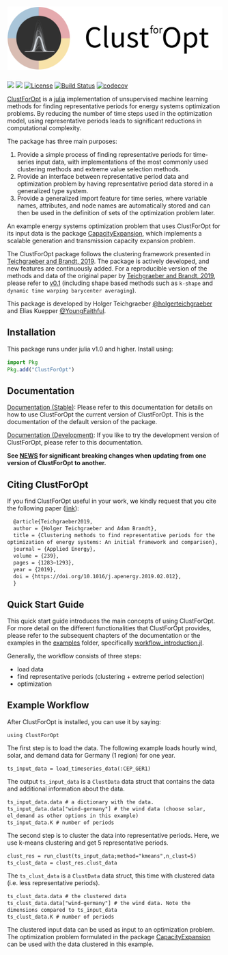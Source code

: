 ﻿![ClustForOpt](docs/src/assets/clust_for_opt_text.svg)
===
[![](https://img.shields.io/badge/docs-stable-blue.svg)](https://holgerteichgraeber.github.io/ClustForOpt.jl/stable)
[![](https://img.shields.io/badge/docs-dev-blue.svg)](https://holgerteichgraeber.github.io/ClustForOpt.jl/dev)
[![License](http://img.shields.io/badge/license-MIT-brightgreen.svg?style=flat)](LICENSE)
[![Build Status](https://travis-ci.com/holgerteichgraeber/ClustForOpt.jl.svg?token=HRFemjSxM1NBCsbHGNDG&branch=master)](https://travis-ci.com/holgerteichgraeber/ClustForOpt.jl)
[![codecov](https://codecov.io/gh/holgerteichgraeber/ClustForOpt.jl/branch/master/graph/badge.svg)](https://codecov.io/gh/holgerteichgraeber/ClustForOpt.jl)


[ClustForOpt](https://github.com/holgerteichgraeber/ClustForOpt.jl) is a [julia](https://www.juliaopt.com) implementation of unsupervised machine learning methods for finding representative periods for energy systems optimization problems.
By reducing the number of time steps used in the optimization model, using representative periods leads to significant reductions in computational complexity.

The package has three main purposes:
1) Provide a simple process of finding representative periods for time-series input data, with implementations of the most commonly used clustering methods and extreme value selection methods.
2) Provide an interface between representative period data and optimization problem by having representative period data stored in a generalized type system.
3) Provide a generalized import feature for time series, where variable names, attributes, and node names are automatically stored and can then be used in the definition of sets of the optimization problem later.

An example energy systems optimization problem that uses ClustForOpt for its input data is the package [CapacityExpansion](https://github.com/YoungFaithful/CapacityExpansion.jl), which implements a scalable generation and transmission capacity expansion problem.

The ClustForOpt package follows the clustering framework presented in [Teichgraeber and Brandt, 2019](https://doi.org/10.1016/j.apenergy.2019.02.012).
The package is actively developed, and new features are continuously added.
For a reproducible version of the methods and data of the original paper by [Teichgraeber and Brandt, 2019](https://doi.org/10.1016/j.apenergy.2019.02.012), please refer to [v0.1](https://github.com/holgerteichgraeber/ClustForOpt.jl/tree/v0.1) (including shape based methods such as `k-shape` and `dynamic time warping barycenter averaging`).

This package is developed by Holger Teichgraeber [@holgerteichgraeber](https://github.com/holgerteichgraeber) and Elias Kuepper [@YoungFaithful](https://github.com/youngfaithful).

## Installation
This package runs under julia v1.0 and higher.
Install using:

```julia
import Pkg
Pkg.add("ClustForOpt")
```

## Documentation
[Documentation (Stable)](https://holgerteichgraeber.github.io/ClustForOpt.jl/stable): Please refer to this documentation for details on how to use ClustForOpt the current version of ClustForOpt. This is the documentation of the default version of the package.

[Documentation (Development)](https://holgerteichgraeber.github.io/ClustForOpt.jl/dev): If you like to try the development version of ClustForOpt, please refer to this documentation.

**See [NEWS](NEWS.md) for significant breaking changes when updating from one version of ClustForOpt to another.**

## Citing ClustForOpt
If you find ClustForOpt useful in your work, we kindly request that you cite the following paper ([link](https://doi.org/10.1016/j.apenergy.2019.02.012)):

```
  @article{Teichgraeber2019,
  author = {Holger Teichgraeber and Adam Brandt},
  title = {Clustering methods to find representative periods for the optimization of energy systems: An initial framework and comparison},
  journal = {Applied Energy},
  volume = {239},
  pages = {1283–1293},
  year = {2019},
  doi = {https://doi.org/10.1016/j.apenergy.2019.02.012},
  }
```

## Quick Start Guide

This quick start guide introduces the main concepts of using ClustForOpt. For more detail on the different functionalities that ClustForOpt provides, please refer to the subsequent chapters of the documentation or the examples in the [examples](https://github.com/holgerteichgraeber/ClustForOpt.jl/tree/master/examples) folder, specifically [workflow_introduction.jl](https://github.com/holgerteichgraeber/ClustForOpt.jl/blob/master/examples/workflow_introduction.jl).

Generally, the workflow consists of three steps:
- load data
- find representative periods (clustering + extreme period selection)
- optimization

## Example Workflow
After ClustForOpt is installed, you can use it by saying:
```@repl workflow
using ClustForOpt
```

The first step is to load the data. The following example loads hourly wind, solar, and demand data for Germany (1 region) for one year.
```@repl workflow
ts_input_data = load_timeseries_data(:CEP_GER1)
```
The output `ts_input_data` is a `ClustData` data struct that contains the data and additional information about the data.
```@repl workflow
ts_input_data.data # a dictionary with the data.
ts_input_data.data["wind-germany"] # the wind data (choose solar, el_demand as other options in this example)
ts_input_data.K # number of periods
```

The second step is to cluster the data into representative periods. Here, we use k-means clustering and get 5 representative periods.
```@repl workflow
clust_res = run_clust(ts_input_data;method="kmeans",n_clust=5)
ts_clust_data = clust_res.clust_data
```
The `ts_clust_data` is a `ClustData` data struct, this time with clustered data (i.e. less representative periods).
```@repl workflow
ts_clust_data.data # the clustered data
ts_clust_data.data["wind-germany"] # the wind data. Note the dimensions compared to ts_input_data
ts_clust_data.K # number of periods
```

The clustered input data can be used as input to an optimization problem.
The optimization problem formulated in the package [CapacityExpansion](https://github.com/YoungFaithful/CapacityExpansion.jl) can be used with the data clustered in this example.
